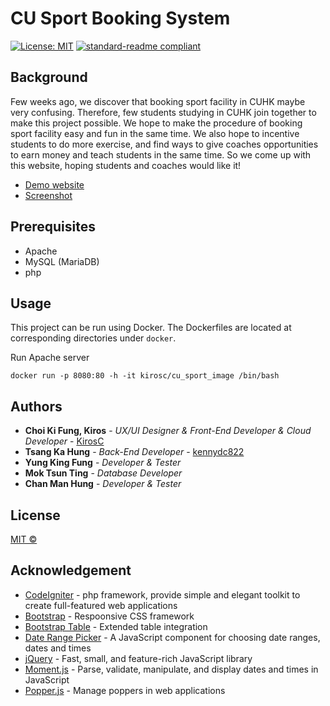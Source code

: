 # CU Sport Booking System
[![License: MIT](https://img.shields.io/badge/License-MIT-yellow.svg)](https://opensource.org/licenses/MIT) [![standard-readme compliant](https://img.shields.io/badge/readme%20style-standard-brightgreen.svg?style=flat-square)](https://github.com/RichardLitt/standard-readme)

## Background
Few weeks ago, we discover that booking sport facility in CUHK maybe very confusing. Therefore, few students studying in CUHK join together to make this project possible. We hope to make the procedure of booking sport facility easy and fun in the same time. We also hope to incentive students to do more exercise, and find ways to give coaches opportunities to earn money and teach students in the same time. So we come up with this website, hoping students and coaches would like it!

* [Demo website](http://kirosc.duckdns.org)
* [Screenshot](https://github.com/kirosc/cu_sport_booking_system/tree/master/docs/Screenshots)

## Prerequisites
* Apache
* MySQL (MariaDB)
* php

## Usage
This project can be run using Docker. The Dockerfiles are located at corresponding directories under `docker`.

Run Apache server
```
docker run -p 8080:80 -h -it kirosc/cu_sport_image /bin/bash
```

## Authors

* **Choi Ki Fung, Kiros** - *UX/UI Designer & Front-End Developer & Cloud Developer* - [KirosC](https://github.com/KirosC)
* **Tsang Ka Hung** - *Back-End Developer* - [kennydc822](https://github.com/kennydc822)
* **Yung King Fung** - *Developer & Tester*
* **Mok Tsun Ting** - *Database Developer*
* **Chan Man Hung** - *Developer & Tester*

## License

[MIT ©](../LICENSE)

## Acknowledgement

* [CodeIgniter](https://codeigniter.com/) - php framework, provide simple and elegant toolkit to create full-featured web applications
* [Bootstrap](https://getbootstrap.com/) - Respoonsive CSS framework
* [Bootstrap Table](https://bootstrap-table.com/) - Extended table integration
* [Date Range Picker](http://www.daterangepicker.com/) - A JavaScript component for choosing date ranges, dates and times
* [jQuery](https://jquery.com/) - Fast, small, and feature-rich JavaScript library
* [Moment.js](https://momentjs.com/) - Parse, validate, manipulate, and display dates and times in JavaScript
* [Popper.js](https://popper.js.org/) - Manage poppers in web applications
